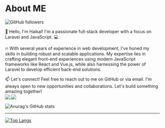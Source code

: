 <h1>About ME</h1>

![GitHub followers](https://img.shields.io/github/followers/hiikalll?style=social)
<br>


👋 Hello, I'm Haikal! I'm a passionate full-stack developer with a focus on Laravel and JavaScript. 💻

🔥 With several years of experience in web development, I've honed my skills in building robust and scalable applications. My expertise lies in crafting elegant front-end experiences using modern JavaScript frameworks like React and Vue.js, while also harnessing the power of Laravel to develop efficient back-end solutions.

📫 Let's connect! Feel free to reach out to me on GitHub or via email. I'm always open to new opportunities and collaborations. Let's build something amazing together! <br>
<a href="https://instagram.com/haikallfiqih">
  <img align="center" src="https://img.shields.io/badge/Instagram-@haikallfiqih-blue" />
</a>
<a href="mailto:ekal.ehmm@gmail.com">
  <img align="center" src="https://img.shields.io/badge/Email-ekal.ehmm@gmail.com-red" />
</a>

  
  
![Anurag's GitHub stats](https://github-readme-stats.vercel.app/api?username=hiikalll&show_icons=true&theme=vue)<br><hr>
[![Top Langs](https://github-readme-stats.vercel.app/api/top-langs/?username=anuraghazra&layout=compact)](https://github.com/hiikalll/github-readme-stats)


<!---
hiikalll/hiikalll is a ✨ special ✨ repository because its `README.md` (this file) appears on your GitHub profile.
You can click the Preview link to take a look at your changes.
--->
